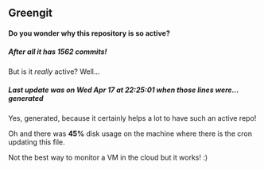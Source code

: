 ## Greengit

#### Do you wonder why this repository is so active?

##### After all it has 1562 commits!

But is it *really* active? Well...

##### Last update was on Wed Apr 17 at 22:25:01 when those lines were... generated

Yes, generated, because it certainly helps a lot to have such an active repo!

Oh and there was **45%** disk usage on the machine
where there is the cron updating this file.

Not the best way to monitor a VM in the cloud but it works! :)
